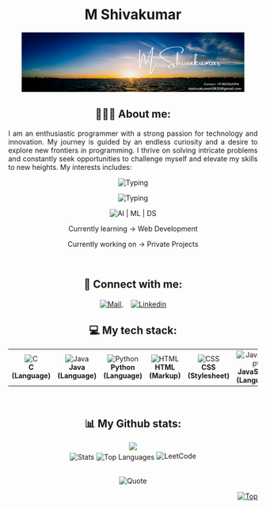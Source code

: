<h1 align="center">M Shivakumar</h1>

<p align="center"> 
   <!-- Replace typing SVG with your JPG banner -->
   <img src="linkedin.png" width="450" height="120" alt="Student Banner"/>
</p>



<h2 align="center">👨🏻‍💻 About me:</h2>
<p align="justify">
I am an enthusiastic programmer with a strong passion for technology and innovation. My journey is guided by an endless curiosity and a desire to explore new frontiers in programming. I thrive on solving intricate problems and constantly seek opportunities to challenge myself and elevate my skills to new heights. My interests includes:
</p>
<p align="center"> <img src="https://readme-typing-svg.demolab.com?font=Roboto+Slab&color=%237E3ACE&size=30&center=true&vCenter=true&width=450&duration=1500&pause=1000&lines=Student;" width="auto" height="35" alt="Typing"/> 
</p>
<p align="center"> <img src="https://readme-typing-svg.demolab.com?font=Roboto+Slab&color=%237E3ACE&size=30&center=true&vCenter=true&width=450&duration=1500&pause=1000&lines=Artificial+Intelligence;Machine+Learning;Data+Science" width="auto" height="35" alt="Typing"/> 
</p>
<p align="center">
   <!-- Replace typing SVG with another JPG banner -->
   <img src="assets/tech-banner.jpg" width="450" height="35" alt="AI | ML | DS"/>
</p>

<p align="center">Currently learning -> Web Development</p>
<p align="center">Currently working on -> Private Projects</p>
<br>

<h2 align="center">🔗 Connect with me:</h2>
<p align="center">
  <a href="mailto:shivakumarmulimani08@gmail.com">
    <img align="center" src="https://cdn.worldvectorlogo.com/logos/official-gmail-icon-2020-.svg" width="55" height="50" alt="Mail" />
  </a>
  &nbsp;&nbsp;&nbsp;
  <a href="https://www.linkedin.com/in/m-shivakumar-498b07350/">
    <img align="center" src="https://cdn.worldvectorlogo.com/logos/linkedin-icon-3.svg" width="50" height="50" alt="Linkedin"/>
  </a>
</p>

<h2 align="center">💻 My tech stack:</h2>
<table align="center">
<tr>
   <td align="center"><img src="https://cdn.worldvectorlogo.com/logos/c-1.svg" width="65" height="65" alt="C"/><br><b>C (Language)</b></td>
   <td align="center"><img src="https://cdn.worldvectorlogo.com/logos/java-14.svg" width="65" height="65" alt="Java"/><br><b>Java (Language)</b></td>
   <td align="center"><img src="https://cdn.worldvectorlogo.com/logos/python-5.svg" width="65" height="65" alt="Python"/><br><b>Python (Language)</b></td>
   <td align="center"><img src="https://cdn.worldvectorlogo.com/logos/html-1.svg" width="65" height="65" alt="HTML"/><br><b>HTML (Markup)</b></td>
   <td align="center"><img src="https://cdn.worldvectorlogo.com/logos/css-3.svg" width="65" height="65" alt="CSS"/><br><b>CSS (Stylesheet)</b></td>
   <td align="center"><img src="https://cdn.worldvectorlogo.com/logos/logo-javascript.svg" width="65" height="65" alt="JavaScript"/><br><b>JavaScript (Language)</b></td>
   <td align="center"><img src="https://cdn.worldvectorlogo.com/logos/react-1.svg" width="65" height="65" alt="React"/><br><b>React JS (Library)</b></td>
   <td align="center"><img src="https://cdn.worldvectorlogo.com/logos/nodejs-icon.svg" width="65" height="65" alt="NodeJS"/><br><b>Node JS (Runtime)</b></td>
   <td align="center"><img src="https://cdn.worldvectorlogo.com/logos/mongodb-icon-1-1.svg" width="65" height="65" alt="MongoDB"/><br><b>MongoDB (Database)</b></td>
</tr>
</table>
<br>

<h2 align="center">📊 My Github stats:</h2>
<div align=center>
  <img src="https://github-profile-trophy.vercel.app/?username=Shiva-0822&theme=radical&no-frame=false&no-bg=true&margin-w=4"/>
</div>
<div align="center">
  <img align="center" src="http://github-profile-summary-cards.vercel.app/api/cards/stats?username=Shiva-0822&theme=transparent" height="180em" alt="Stats"/>
  <img align="center" src="https://github-readme-stats.vercel.app/api/top-langs?username=Shiva-0822&hide_border=true&no-bg=true&no-frame=true&layout=compact&theme=transparent&langs_count=8&hide=jupyter%20notebook,css" alt="Top Languages"/>
  <img src="https://leetcard.jacoblin.cool/Shivakumar-0822?ext=contest" alt="LeetCode"/>
</div>
<br>

<p align="center">
  <img src="https://quotes-github-readme.vercel.app/api?type=horizontal&theme=radical" alt="Quote"/>
</p>

<p align="right">
  <a href="#"><img src="https://img.shields.io/static/v1?label&message=Navigate+to+Top&color=0b6ab3&style=flat&logo" alt="Top" /></a>
</p>
